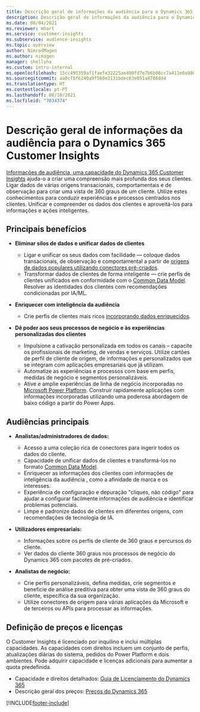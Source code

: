 ```yaml
---
title: Descrição geral de informações da audiência para o Dynamics 365 Customer Insights
description: Descrição geral de informações da audiência para o Dynamics 365 Customer Insights.
ms.date: 08/04/2021
ms.reviewer: mhart
ms.service: customer-insights
ms.subservice: audience-insights
ms.topic: overview
author: NimrodMagen
ms.author: nimagen
manager: shellyha
ms.custom: intro-internal
ms.openlocfilehash: 15cc495359af1faefe32225ae490fd7e7b6b08cc7a411e0a9804da6ec704099c
ms.sourcegitcommit: aa0cfbf6240a9f560e3131bdec63e051a8786dd4
ms.translationtype: HT
ms.contentlocale: pt-PT
ms.lasthandoff: 08/10/2021
ms.locfileid: "7034374"
---
```

# <a name="audience-insights-for-dynamics-365-customer-insights-overview"></a>Descrição geral de informações da audiência para o Dynamics 365 Customer Insights

[Informações de audiência, uma capacidade do Dynamics 365 Customer Insights](https://dynamics.microsoft.com/ai/customer-insights/audience-insights-capability/) ajuda-o a criar uma compreensão mais profunda dos seus clientes. Ligar dados de várias origens transacionais, comportamentais e de observação para criar uma vista de 360 graus de um cliente. Utilize estes conhecimentos para conduzir experiências e processos centrados nos clientes. Unificar e compreender os dados dos clientes e aproveitá-los para informações e ações inteligentes.

## <a name="main-benefits"></a>Principais benefícios 

- **Eliminar silos de dados e unificar dados de clientes**

  - Ligar e unificar os seus dados com facilidade — coloque dados transacionais, de observação e comportamental a partir de [origens de dados populares utilizando conectores pré-criados](data-sources.md).
  - Transformar dados de clientes de forma inteligente — crie perfis de clientes unificados em conformidade com o [Common Data Model](/common-data-model/). Resolver as identidades dos clientes com recomendações condicionadas por IA/ML.

- **Enriquecer com inteligência da audiência**

  - Crie perfis de clientes mais ricos [incorporando dados enriquecidos](enrichment-hub.md).  

- **Dê poder aos seus processos de negócio e às experiências personalizadas dos clientes**

  - Impulsione a cativação personalizada em todos os canais – capacite os profissionais de marketing, de vendas e serviços. Utilize cartões de perfil de cliente de origem, de informações e personalizados que se integram com aplicações empresariais que já utilizam.
  - Automatize as experiências e processos com base em perfis, medidas de negócio e segmentos personalizáveis.
  - Ative e amplie experiências de linha de negócio incorporadas no [Microsoft Power Platform](https://powerplatform.microsoft.com/). Construir rapidamente aplicações com informações incorporadas utilizando uma poderosa abordagem de baixo código a partir do Power Apps.  

## <a name="key-audiences"></a>Audiências principais

- **Analistas/administradores de dados:**

  - Acesso a uma coleção rica de conectores para ingerir todos os dados do cliente.
  - Capacidade de unificar dados de clientes e transformá-los no formato [Common Data Model](/common-data-model/).
  - Enriquecer as informações dos clientes com informações de inteligência da audiência , como a afinidade de marca e os interesses.
  - Experiência de configuração e depuração "cliques, não código" para ajudar a configurar facilmente informações de audiência e identificar problemas potenciais.
  - Limpe e padronize dados de clientes em diferentes origens, com recomendações de tecnologia de IA.  

- **Utilizadores empresariais:**

  - Informações sobre os perfis de cliente de 360 graus e percursos do cliente.
  - Ver dados do cliente 360 graus nos processos de negócio do Dynamics 365 com pacotes de pré-criados.

- **Analistas de negócio:**

  - Crie perfis personalizáveis, defina medidas, crie segmentos e beneficie de análise preditiva para obter uma vista de 360 graus do cliente, específica da sua organização.  
  - Utilize conectores de origem para várias aplicações da Microsoft e de terceiros ou APIs para processar as informações.

## <a name="pricing-and-licensing"></a>Definição de preços e licenças

O Customer Insights é licenciado por inquilino e inclui múltiplas capacidades. As capacidades com direitos incluem um conjunto de perfis, atualizações diárias do sistema, pedidos do Power Platform e dois ambientes. Pode adquirir capacidade e licenças adicionais para aumentar a quota predefinida. 
- Capacidade e direitos detalhados: [Guia de Licenciamento do Dynamics 365](https://go.microsoft.com/fwlink/?LinkId=866544)
- Descrição geral dos preços: [Preços do Dynamics 365](https://dynamics.microsoft.com/pricing/#CustomerDataPlatform)

[!INCLUDE[footer-include](../includes/footer-banner.md)]